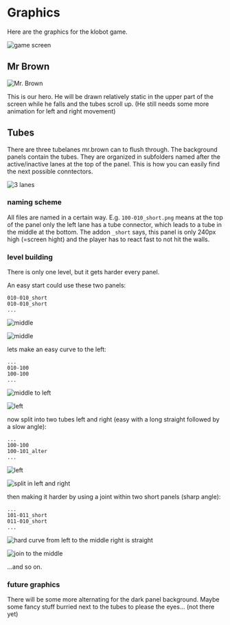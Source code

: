 # Graphics

Here are the graphics for the klobot game.

![game screen](https://github.com/flipdot/shit/blob/master/res/klobotgame.png)


## Mr Brown

![Mr. Brown](https://github.com/flipdot/shit/blob/master/res/sprites/mrbrown.gif)

This is our hero. He will be drawn relatively static in the upper part of the screen while he falls and the tubes scroll up. (He still needs some more animation for left and right movement)

## Tubes

There are three tubelanes mr.brown can to flush through. The background panels contain the tubes. They are organized in subfolders named after the active/inactive lanes at the top of the panel. This is how you can easily find the next possible conntectors.

![3 lanes](https://github.com/flipdot/shit/blob/master/res/pipes/111/111-111_short.png)

### naming scheme
All files are named in a certain way. E.g. `100-010_short.png` means at the top of the panel only the left lane has a tube connector, which leads to a tube in the middle at the bottom. The addon `_short` says, this panel is only 240px high (=screen hight) and the player has to react fast to not hit the walls.

### level building
There is only one level, but it gets harder every panel. 

An easy start could use these two panels:

````
010-010_short
010-010_short
...
````
![middle](https://github.com/flipdot/shit/blob/master/res/pipes/010/010-010_short.png)

![middle](https://github.com/flipdot/shit/blob/master/res/pipes/010/010-010_short.png)

lets make an easy curve to the left:

````
...
010-100
100-100
...
````

![middle to left](https://github.com/flipdot/shit/blob/master/res/pipes/010/010-100.png)

![left](https://github.com/flipdot/shit/blob/master/res/pipes/100/100-100.png)

now split into two tubes left and right (easy with a long straight followed by a slow angle):

````
...
100-100
100-101_alter
...
````

![left](https://github.com/flipdot/shit/blob/master/res/pipes/100/100-100.png)

![split in left and right](https://github.com/flipdot/shit/blob/master/res/pipes/100/100-101_alter.png)

then making it harder by using a joint within two short panels (sharp angle):

````
...
101-011_short
011-010_short
...
````

![hard curve from left to the middle right is straight](https://github.com/flipdot/shit/blob/master/res/pipes/101/101-011_short.png)

![join to the middle](https://github.com/flipdot/shit/blob/master/res/pipes/011/011-010_short.png)

...and so on.


### future graphics

There will be some more alternating for the dark panel background. Maybe some fancy stuff burried next to the tubes to please the eyes... (not there yet)
